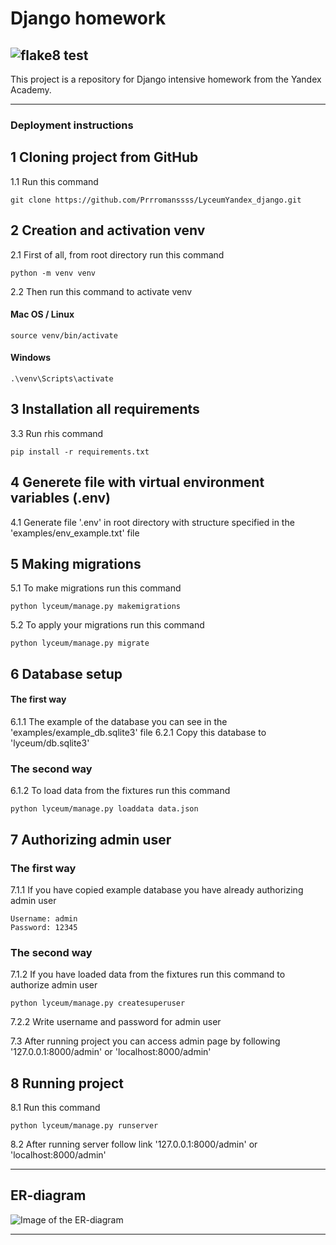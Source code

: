 # Django homework


## ![flake8 test](https://github.com/Prrromanssss/LyceumYandex_django/actions/workflows/python-package.yml/badge.svg)


This project is a repository for Django intensive homework from the Yandex Academy.

***

### Deployment instructions

## 1 Cloning project from GitHub

1.1 Run this command
```commandline
git clone https://github.com/Prrromanssss/LyceumYandex_django.git
```

## 2 Creation and activation venv

2.1 First of all, from root directory run this command
```commandline
python -m venv venv
```
2.2 Then run this command to activate venv
#### Mac OS / Linux
```commandline
source venv/bin/activate
```
#### Windows
```commandline
.\venv\Scripts\activate
```

## 3 Installation all requirements

3.3 Run rhis command 
```commandline
pip install -r requirements.txt
```

## 4 Generete file with virtual environment variables (.env)

4.1 Generate file '.env' in root directory with structure specified in the 'examples/env_example.txt' file

## 5 Making migrations

5.1 To make migrations run this command

```commandline
python lyceum/manage.py makemigrations
```
5.2 To apply your migrations run this command
```commandline
python lyceum/manage.py migrate
```

## 6 Database setup

#### The first way
6.1.1 The example of the database you can see in the 'examples/example_db.sqlite3' file
6.2.1 Copy this database to 'lyceum/db.sqlite3'

### The second way
6.1.2 To load data from the fixtures run this command
```commandline
python lyceum/manage.py loaddata data.json
```

## 7 Authorizing admin user

### The first way
7.1.1 If you have copied example database you have already authorizing admin user
```commandline
Username: admin
Password: 12345
```

### The second way
7.1.2 If you have loaded data from the fixtures run this command to authorize admin user
```commandline
python lyceum/manage.py createsuperuser
```
7.2.2 Write username and password for admin user

7.3 After running project you can access admin page by following '127.0.0.1:8000/admin' or 'localhost:8000/admin'

## 8 Running project

8.1 Run this command
```commandline
python lyceum/manage.py runserver
```
8.2 After running server follow link
'127.0.0.1:8000/admin' or 'localhost:8000/admin'


***

## ER-diagram
![Image of the ER-diagram](https://github.com/Prrromanssss/LyceumYandex_django/raw/main/media/ER-diagram.png)

***
